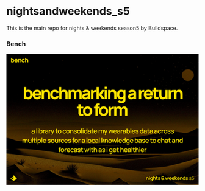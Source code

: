 # nightsandweekends_s5
This is the main repo for nights &amp; weekends season5 by Buildspace.

### Bench
![images/nightandweekends_s5.png](images/nws5.png)